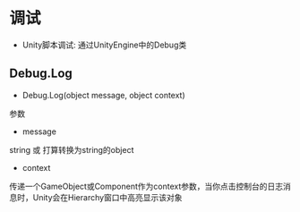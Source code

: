 # 调试

- Unity脚本调试: 通过UnityEngine中的Debug类

## Debug.Log

- Debug.Log(object message, object context)

参数

- message

string 或 打算转换为string的object

- context

传递一个GameObject或Component作为context参数，当你点击控制台的日志消息时，Unity会在Hierarchy窗口中高亮显示该对象
